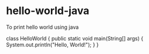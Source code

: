 # hello-world-java
To print hello world using java


class HelloWorld 
{
  public static void main(String[] args)
      {
        System.out.println("Hello, World!"); 
       }
}
